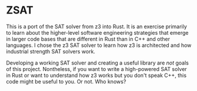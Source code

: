 # ZSAT

This is a port of the SAT solver from z3 into Rust. It is an exercise primarily to learn about the higher-level software
engineering strategies that emerge in larger code bases that are different in Rust than in C++ and other languages. I
chose the z3 SAT solver to learn how z3 is architected and how industrial strength SAT solvers work.

Developing a working SAT solver and creating a useful library are _not_ goals of this project. Nontheless, if you want
to write a high-powered SAT solver in Rust or want to understand how z3 works but you don't speak C++, this code might
be useful to you. Or not. Who knows?
